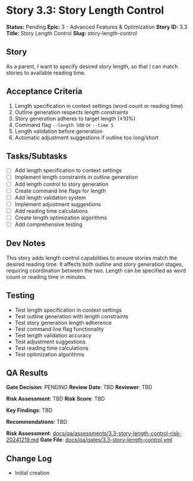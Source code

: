 # Story 3.3: Story Length Control

**Status:** Pending
**Epic:** 3 - Advanced Features & Optimization
**Story ID:** 3.3
**Title:** Story Length Control
**Slug:** story-length-control

## Story

As a parent,
I want to specify desired story length,
so that I can match stories to available reading time.

## Acceptance Criteria

1. Length specification in context settings (word count or reading time)
2. Outline generation respects length constraints
3. Story generation adheres to target length (±10%)
4. Command flag `--length 500` or `--time 5`
5. Length validation before generation
6. Automatic adjustment suggestions if outline too long/short

## Tasks/Subtasks

- [ ] Add length specification to context settings
- [ ] Implement length constraints in outline generation
- [ ] Add length control to story generation
- [ ] Create command line flags for length
- [ ] Add length validation system
- [ ] Implement adjustment suggestions
- [ ] Add reading time calculations
- [ ] Create length optimization algorithms
- [ ] Add comprehensive testing

## Dev Notes

This story adds length control capabilities to ensure stories match the desired reading time. It affects both outline and story generation stages, requiring coordination between the two. Length can be specified as word count or reading time in minutes.

## Testing

- Test length specification in context settings
- Test outline generation with length constraints
- Test story generation length adherence
- Test command line flag functionality
- Test length validation accuracy
- Test adjustment suggestions
- Test reading time calculations
- Test optimization algorithms

## QA Results

**Gate Decision**: PENDING
**Review Date**: TBD
**Reviewer**: TBD

**Risk Assessment**: TBD
**Risk Score**: TBD

**Key Findings**: TBD

**Recommendations**: TBD

**Risk Assessment**: [docs/qa/assessments/3.3-story-length-control-risk-20241219.md](docs/qa/assessments/3.3-story-length-control-risk-20241219.md)
**Gate File**: [docs/qa/gates/3.3-story-length-control.yml](docs/qa/gates/3.3-story-length-control.yml)

## Change Log

- Initial creation
